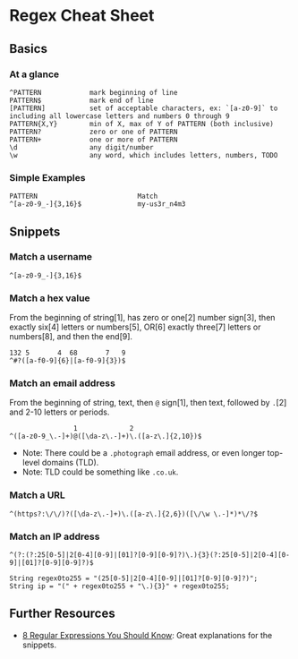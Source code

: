 # Regex Cheat Sheet #

## Basics ##

### At a glance ###

    ^PATTERN            mark beginning of line
    PATTERN$            mark end of line
    [PATTERN]           set of acceptable characters, ex: `[a-z0-9]` to including all lowercase letters and numbers 0 through 9
    PATTERN{X,Y}        min of X, max of Y of PATTERN (both inclusive)
    PATTERN?            zero or one of PATTERN
    PATTERN+            one or more of PATTERN
    \d                  any digit/number
    \w                  any word, which includes letters, numbers, TODO

### Simple Examples ###

    PATTERN                         Match
    ^[a-z0-9_-]{3,16}$              my-us3r_n4m3

## Snippets ##

### Match a username ###

    ^[a-z0-9_-]{3,16}$

### Match a hex value ###
From the beginning of string[1], has zero or one[2] number sign[3], then exactly six[4] letters or numbers[5], OR[6] exactly three[7] letters or numbers[8], and then the end[9].

    132 5       4  68       7   9
    ^#?([a-f0-9]{6}|[a-f0-9]{3})$

### Match an email address ###
From the beginning of string, text, then `@` sign[1], then text, followed by `.`[2] and 2-10 letters or periods.

                    1             2
    ^([a-z0-9_\.-]+)@([\da-z\.-]+)\.([a-z\.]{2,10})$

- Note: There could be a `.photograph` email address, or even longer top-level domains (TLD).
- Note: TLD could be something like `.co.uk`.

### Match a URL ###

    ^(https?:\/\/)?([\da-z\.-]+)\.([a-z\.]{2,6})([\/\w \.-]*)*\/?$

### Match an IP address ###

    ^(?:(?:25[0-5]|2[0-4][0-9]|[01]?[0-9][0-9]?)\.){3}(?:25[0-5]|2[0-4][0-9]|[01]?[0-9][0-9]?)$

    String regex0to255 = "(25[0-5]|2[0-4][0-9]|[01]?[0-9][0-9]?)";
    String ip = "(" + regex0to255 + "\.){3}" + regex0to255;



## Further Resources ##
- [8 Regular Expressions You Should Know](http://code.tutsplus.com/tutorials/8-regular-expressions-you-should-know--net-6149): Great explanations for the snippets.

